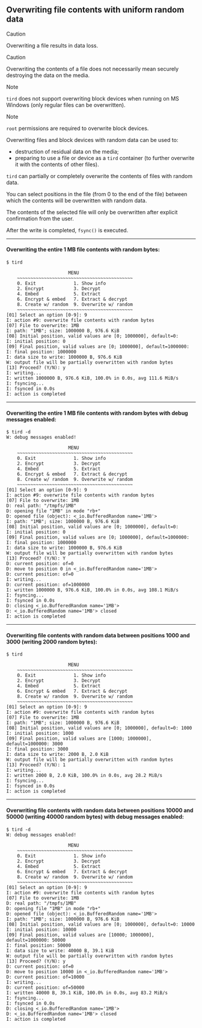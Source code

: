 
## Overwriting file contents with uniform random data

> [!CAUTION]
> Overwriting a file results in data loss.

> [!CAUTION]
> Overwriting the contents of a file does not necessarily mean securely destroying the data on the media.

> [!NOTE]
> `tird` does not support overwriting block devices when running on MS Windows (only regular files can be overwritten).

> [!NOTE]
> `root` permissions are required to overwrite block devices.

Overwriting files and block devices with random data can be used to:

- destruction of residual data on the media;
- preparing to use a file or device as a `tird` container (to further overwrite it with the contents of other files).

`tird` can partially or completely overwrite the contents of files with random data.

You can select positions in the file (from 0 to the end of the file) between which the contents will be overwritten with random data.

The contents of the selected file will only be overwritten after explicit confirmation from the user.

After the write is completed, `fsync()` is executed.

---

#### Overwriting the entire 1 MB file contents with random bytes:

```
$ tird

                       MENU
    ~~~~~~~~~~~~~~~~~~~~~~~~~~~~~~~~~~~~~~~~~~~
    0. Exit              1. Show info
    2. Encrypt           3. Decrypt
    4. Embed             5. Extract
    6. Encrypt & embed   7. Extract & decrypt
    8. Create w/ random  9. Overwrite w/ random
    ~~~~~~~~~~~~~~~~~~~~~~~~~~~~~~~~~~~~~~~~~~~
[01] Select an option [0-9]: 9
I: action #9: overwrite file contents with random bytes
[07] File to overwrite: 1MB
I: path: "1MB"; size: 1000000 B, 976.6 KiB
[08] Initial position, valid values are [0; 1000000], default=0:
I: initial position: 0
[09] Final position, valid values are [0; 1000000], default=1000000:
I: final position: 1000000
I: data size to write: 1000000 B, 976.6 KiB
W: output file will be partially overwritten with random bytes
[13] Proceed? (Y/N): y
I: writing...
I: written 1000000 B, 976.6 KiB, 100.0% in 0.0s, avg 111.6 MiB/s
I: fsyncing...
I: fsynced in 0.0s
I: action is completed
```

---

#### Overwriting the entire 1 MB file contents with random bytes with debug messages enabled:

```
$ tird -d
W: debug messages enabled!

                       MENU
    ~~~~~~~~~~~~~~~~~~~~~~~~~~~~~~~~~~~~~~~~~~~
    0. Exit              1. Show info
    2. Encrypt           3. Decrypt
    4. Embed             5. Extract
    6. Encrypt & embed   7. Extract & decrypt
    8. Create w/ random  9. Overwrite w/ random
    ~~~~~~~~~~~~~~~~~~~~~~~~~~~~~~~~~~~~~~~~~~~
[01] Select an option [0-9]: 9
I: action #9: overwrite file contents with random bytes
[07] File to overwrite: 1MB
D: real path: "/tmpfs/1MB"
D: opening file "1MB" in mode "rb+"
D: opened file (object): <_io.BufferedRandom name='1MB'>
I: path: "1MB"; size: 1000000 B, 976.6 KiB
[08] Initial position, valid values are [0; 1000000], default=0:
I: initial position: 0
[09] Final position, valid values are [0; 1000000], default=1000000:
I: final position: 1000000
I: data size to write: 1000000 B, 976.6 KiB
W: output file will be partially overwritten with random bytes
[13] Proceed? (Y/N): Y
D: current position: of=0
D: move to position 0 in <_io.BufferedRandom name='1MB'>
D: current position: of=0
I: writing...
D: current position: of=1000000
I: written 1000000 B, 976.6 KiB, 100.0% in 0.0s, avg 108.1 MiB/s
I: fsyncing...
I: fsynced in 0.0s
D: closing <_io.BufferedRandom name='1MB'>
D: <_io.BufferedRandom name='1MB'> closed
I: action is completed
```

---

#### Overwriting file contents with random data between positions 1000 and 3000 (writing 2000 random bytes):

```
$ tird

                       MENU
    ~~~~~~~~~~~~~~~~~~~~~~~~~~~~~~~~~~~~~~~~~~~
    0. Exit              1. Show info
    2. Encrypt           3. Decrypt
    4. Embed             5. Extract
    6. Encrypt & embed   7. Extract & decrypt
    8. Create w/ random  9. Overwrite w/ random
    ~~~~~~~~~~~~~~~~~~~~~~~~~~~~~~~~~~~~~~~~~~~
[01] Select an option [0-9]: 9
I: action #9: overwrite file contents with random bytes
[07] File to overwrite: 1MB
I: path: "1MB"; size: 1000000 B, 976.6 KiB
[08] Initial position, valid values are [0; 1000000], default=0: 1000
I: initial position: 1000
[09] Final position, valid values are [1000; 1000000], default=1000000: 3000
I: final position: 3000
I: data size to write: 2000 B, 2.0 KiB
W: output file will be partially overwritten with random bytes
[13] Proceed? (Y/N): 1
I: writing...
I: written 2000 B, 2.0 KiB, 100.0% in 0.0s, avg 28.2 MiB/s
I: fsyncing...
I: fsynced in 0.0s
I: action is completed
```

---

#### Overwriting file contents with random data between positions 10000 and 50000 (writing 40000 random bytes) with debug messages enabled:

```
$ tird -d
W: debug messages enabled!

                       MENU
    ~~~~~~~~~~~~~~~~~~~~~~~~~~~~~~~~~~~~~~~~~~~
    0. Exit              1. Show info
    2. Encrypt           3. Decrypt
    4. Embed             5. Extract
    6. Encrypt & embed   7. Extract & decrypt
    8. Create w/ random  9. Overwrite w/ random
    ~~~~~~~~~~~~~~~~~~~~~~~~~~~~~~~~~~~~~~~~~~~
[01] Select an option [0-9]: 9
I: action #9: overwrite file contents with random bytes
[07] File to overwrite: 1MB
D: real path: "/tmpfs/1MB"
D: opening file "1MB" in mode "rb+"
D: opened file (object): <_io.BufferedRandom name='1MB'>
I: path: "1MB"; size: 1000000 B, 976.6 KiB
[08] Initial position, valid values are [0; 1000000], default=0: 10000
I: initial position: 10000
[09] Final position, valid values are [10000; 1000000], default=1000000: 50000
I: final position: 50000
I: data size to write: 40000 B, 39.1 KiB
W: output file will be partially overwritten with random bytes
[13] Proceed? (Y/N): y
D: current position: of=0
D: move to position 10000 in <_io.BufferedRandom name='1MB'>
D: current position: of=10000
I: writing...
D: current position: of=50000
I: written 40000 B, 39.1 KiB, 100.0% in 0.0s, avg 83.2 MiB/s
I: fsyncing...
I: fsynced in 0.0s
D: closing <_io.BufferedRandom name='1MB'>
D: <_io.BufferedRandom name='1MB'> closed
I: action is completed
```
